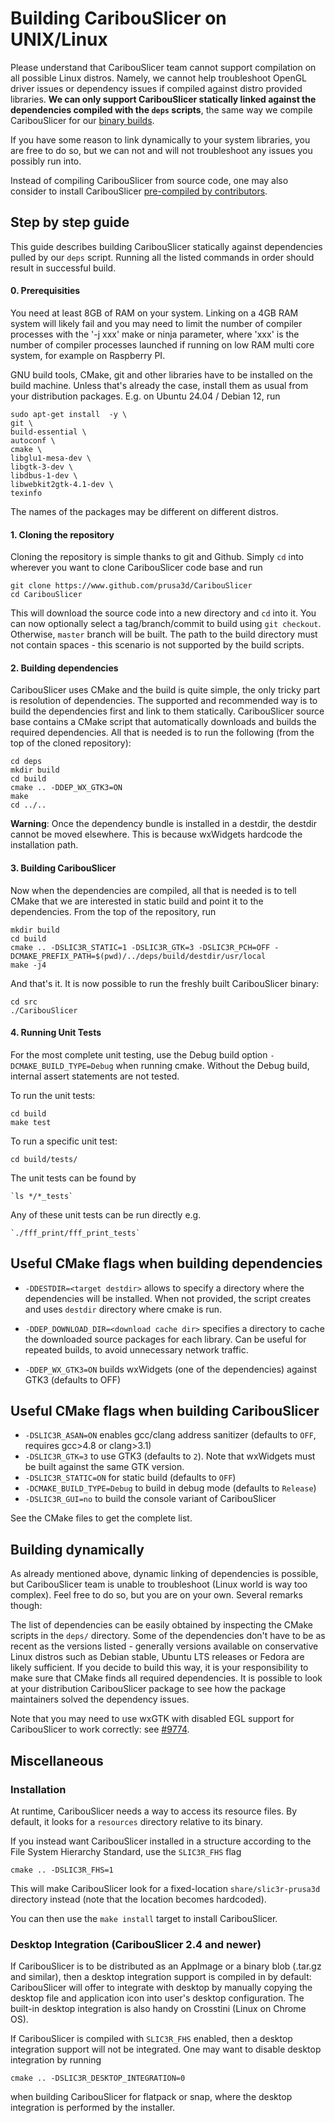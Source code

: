 
# Building CaribouSlicer on UNIX/Linux

Please understand that CaribouSlicer team cannot support compilation on all possible Linux distros. Namely, we cannot help troubleshoot OpenGL driver issues or dependency issues if compiled against distro provided libraries. **We can only support CaribouSlicer statically linked against the dependencies compiled with the `deps` scripts**, the same way we compile CaribouSlicer for our [binary builds](https://github.com/prusa3d/CaribouSlicer/releases).

If you have some reason to link dynamically to your system libraries, you are free to do so, but we can not and will not troubleshoot any issues you possibly run into.

Instead of compiling CaribouSlicer from source code, one may also consider to install CaribouSlicer [pre-compiled by contributors](https://github.com/prusa3d/CaribouSlicer/wiki/CaribouSlicer-on-Linux---binary-distributions).

## Step by step guide

This guide describes building CaribouSlicer statically against dependencies pulled by our `deps` script. Running all the listed commands in order should result in successful build.

#### 0. Prerequisities

You need at least 8GB of RAM on your system. Linking on a 4GB RAM system will likely fail and you may need to limit the number of compiler processes with the '-j xxx' make or ninja parameter, where 'xxx' is the number of compiler processes launched if running on low RAM multi core system, for example on Raspberry PI.

GNU build tools, CMake, git and other libraries have to be installed on the build machine.
Unless that's already the case, install them as usual from your distribution packages.
E.g. on Ubuntu 24.04 / Debian 12, run
```shell
sudo apt-get install  -y \
git \
build-essential \
autoconf \
cmake \
libglu1-mesa-dev \
libgtk-3-dev \
libdbus-1-dev \
libwebkit2gtk-4.1-dev \
texinfo
```
The names of the packages may be different on different distros.

#### 1. Cloning the repository


Cloning the repository is simple thanks to git and Github. Simply `cd` into wherever you want to clone CaribouSlicer code base and run
```
git clone https://www.github.com/prusa3d/CaribouSlicer
cd CaribouSlicer
```
This will download the source code into a new directory and `cd` into it. You can now optionally select a tag/branch/commit to build using `git checkout`. Otherwise, `master` branch will be built.
The path to the build directory must not contain spaces - this scenario is not supported by the build scripts.


#### 2. Building dependencies

CaribouSlicer uses CMake and the build is quite simple, the only tricky part is resolution of dependencies. The supported and recommended way is to build the dependencies first and link to them statically. CaribouSlicer source base contains a CMake script that automatically downloads and builds the required dependencies. All that is needed is to run the following (from the top of the cloned repository):

    cd deps
    mkdir build
    cd build
    cmake .. -DDEP_WX_GTK3=ON
    make
    cd ../..


**Warning**: Once the dependency bundle is installed in a destdir, the destdir cannot be moved elsewhere. This is because wxWidgets hardcode the installation path.


#### 3. Building CaribouSlicer

Now when the dependencies are compiled, all that is needed is to tell CMake that we are interested in static build and point it to the dependencies. From the top of the repository, run

    mkdir build
    cd build
    cmake .. -DSLIC3R_STATIC=1 -DSLIC3R_GTK=3 -DSLIC3R_PCH=OFF -DCMAKE_PREFIX_PATH=$(pwd)/../deps/build/destdir/usr/local
    make -j4

And that's it. It is now possible to run the freshly built CaribouSlicer binary:

    cd src
    ./CaribouSlicer

#### 4. Running Unit Tests

For the most complete unit testing, use the Debug build option `-DCMAKE_BUILD_TYPE=Debug` when running cmake.
Without the Debug build, internal assert statements are not tested.

To run the unit tests:

    cd build
    make test

To run a specific unit test:

    cd build/tests/

The unit tests can be found by

    `ls */*_tests`

Any of these unit tests can be run directly e.g.

    `./fff_print/fff_print_tests`

## Useful CMake flags when building dependencies

- `-DDESTDIR=<target destdir>` allows to specify a directory where the dependencies will be installed. When not provided, the script creates and uses `destdir` directory where cmake is run.

- `-DDEP_DOWNLOAD_DIR=<download cache dir>` specifies a directory to cache the downloaded source packages for each library. Can be useful for repeated builds, to avoid unnecessary network traffic.

- `-DDEP_WX_GTK3=ON` builds wxWidgets (one of the dependencies) against GTK3 (defaults to OFF)


## Useful CMake flags when building CaribouSlicer
- `-DSLIC3R_ASAN=ON` enables gcc/clang address sanitizer (defaults to `OFF`, requires gcc>4.8 or clang>3.1)
- `-DSLIC3R_GTK=3` to use GTK3 (defaults to `2`). Note that wxWidgets must be built against the same GTK version.
- `-DSLIC3R_STATIC=ON` for static build (defaults to `OFF`)
- `-DCMAKE_BUILD_TYPE=Debug` to build in debug mode (defaults to `Release`)
- `-DSLIC3R_GUI=no` to build the console variant of CaribouSlicer

See the CMake files to get the complete list.



## Building dynamically

As already mentioned above, dynamic linking of dependencies is possible, but CaribouSlicer team is unable to troubleshoot (Linux world is way too complex). Feel free to do so, but you are on your own. Several remarks though:

The list of dependencies can be easily obtained by inspecting the CMake scripts in the `deps/` directory. Some of the dependencies don't have to be as recent as the versions listed - generally versions available on conservative Linux distros such as Debian stable, Ubuntu LTS releases or Fedora are likely sufficient. If you decide to build this way, it is your responsibility to make sure that CMake finds all required dependencies. It is possible to look at your distribution CaribouSlicer package to see how the package maintainers solved the dependency issues.

Note that you may need to use wxGTK with disabled EGL support for CaribouSlicer to work correctly: see [#9774](https://github.com/prusa3d/CaribouSlicer/issues/9774).

## Miscellaneous

### Installation

At runtime, CaribouSlicer needs a way to access its resource files. By default, it looks for a `resources` directory relative to its binary.

If you instead want CaribouSlicer installed in a structure according to the File System Hierarchy Standard, use the `SLIC3R_FHS` flag

    cmake .. -DSLIC3R_FHS=1

This will make CaribouSlicer look for a fixed-location `share/slic3r-prusa3d` directory instead (note that the location becomes hardcoded).

You can then use the `make install` target to install CaribouSlicer.

### Desktop Integration (CaribouSlicer 2.4 and newer)

If CaribouSlicer is to be distributed as an AppImage or a binary blob (.tar.gz and similar), then a desktop integration support is compiled in by default: CaribouSlicer will offer to integrate with desktop by manually copying the desktop file and application icon into user's desktop configuration. The built-in desktop integration is also handy on Crosstini (Linux on Chrome OS).

If CaribouSlicer is compiled with `SLIC3R_FHS` enabled, then a desktop integration support will not be integrated. One may want to disable desktop integration by running

    cmake .. -DSLIC3R_DESKTOP_INTEGRATION=0

when building CaribouSlicer for flatpack or snap, where the desktop integration is performed by the installer.
